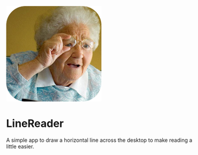 <img src="./LineReader/assets/icon.png" style="width:256px" />

# LineReader
A simple app to draw a horizontal line across the desktop to make reading a little easier.

